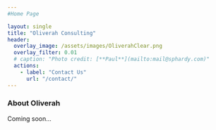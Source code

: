 ```yaml
---
#Home Page

layout: single
title: "Oliverah Consulting"
header:
  overlay_image: /assets/images/OliverahClear.png
  overlay_filter: 0.01
  # caption: "Photo credit: [**Paul**](mailto:mail@sphardy.com)"
  actions:
    - label: "Contact Us"
      url: "/contact/"
---
```


### About Oliverah

Coming soon...

